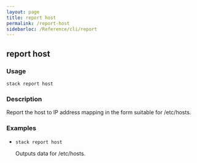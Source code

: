 ```yaml
---
layout: page
title: report host
permalink: /report-host
sidebarloc: /Reference/cli/report
---
```


## report host

### Usage

`stack report host`

### Description

Report the host to IP address mapping in the form suitable for
	/etc/hosts.

### Examples

* `stack report host`

   Outputs data for /etc/hosts.



